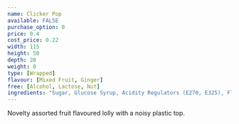 ```yaml
---
name: Clicker Pop
available: FALSE
purchase_option: 0
price: 0.4
cost_price: 0.22
width: 115
height: 50
depth: 20
weight: 0
type: [Wrapped]
flavour: [Mixed Fruit, Ginger]
free: [Alcohol, Lactose, Nut]
ingredients: "Sugar, Glucose Syrup, Acidity Regulators (E270, E325), Flavourings, Colours: E163, E100"
---
```

Novelty assorted fruit flavoured lolly with a noisy plastic top.